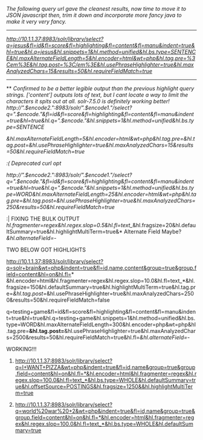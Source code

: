 _The following query url gave the cleanest results, now time to move it to JSON javascript then, trim it down and incorporate more fancy java to make it very very fancy._

***

_http://10.1.1.37:8983/solr/library/select?q=jesus&fl=id&fl=score&fl=highlighting&fl=content&fl=manu&indent=true&hl=true&hl.q=jesus&hl.snippets=1&hl.method=unified&hl.bs.type=SENTENCE&hl.maxAlternateFieldLength=5&hl.encoder=html&wt=php&hl.tag.pre=%3Cem%3E&hl.tag.post=%3C/em%3E&hl.usePhraseHighlighter=true&hl.maxAnalyzedChars=15&results=50&hl.requireFieldMatch=true_

***

** _Confirmed to be a better legible output than the previous highlight query strings. ['content'] outputs lots of text, but I cant locate a way to limit the characters it spits out at all._ _solr-7.5.0 is definitely working better!_
_http://".$encode2.":8983/solr/".$encode1."/select?q=".$encode."&fl=id&fl=score&fl=highlighting&fl=content&fl=manu&indent=true&hl=true&hl.q=".$encode."&hl.snippets=1&hl.method=unified&hl.bs.type=SENTENCE_


 _&hl.maxAlternateFieldLength=5&hl.encoder=html&wt=php&hl.tag.pre=<em>&hl.tag.post=</em>&hl.usePhraseHighlighter=true&hl.maxAnalyzedChars=15&results=50&hl.requireFieldMatch=true_

 <html><i> :( Deprecated curl opt </i></html>

_http://".$encode2.":8983/solr/".$encode1."/select?q=".$encode."&fl=id&fl=score&fl=highlighting&fl=content&fl=manu&indent=true&hl=true&hl.q=".$encode."&hl.snippets=1&hl.method=unified&hl.bs.type=WORD&hl.maxAlternateFieldLength=25&hl.encoder=html&wt=php&hl.tag.pre=<em>&hl.tag.post=</em>&hl.usePhraseHighlighter=true&hl.maxAnalyzedChars=250&results=50&hl.requireFieldMatch=true_

:| FIXING THE BULK OUTPUT
*hl.fragmenter=regex&hl.regex.slop=0.5&hl.fl=text_*&hl.fragsize=20&hl.defaultSummary=true&hl.highlightMultiTerm=true&*
Alternate Field Maybe? *&hl.alternateField=-*


TWO BELOW GOT HIGHLIGHTS

http://10.1.1.37:8983/solr/library/select?q=solr+brain&wt=php&indent=true&fl=id,name,content&group=true&group.field=content&hl=on&hl.fl=*
&hl.encoder=html&hl.fragmenter=regex&hl.regex.slop=10.0&hl.fl=text_*&hl.fragsize=150&hl.defaultSummary=true&hl.highlightMultiTerm=true&hl.tag.pre=<em>&hl.tag.post=</em>&hl.usePhraseHighlighter=true&hl.maxAnalyzedChars=2500&results=50&hl.requireFieldMatch=false


q=testing+game&fl=id&fl=score&fl=highlighting&fl=content&fl=manu&indent=true&hl=true&hl.q=testing+game&hl.snippets=1&hl.method=unified&hl.bs.type=WORD&hl.maxAlternateFieldLength=300&hl.encoder=php&wt=php&hl.tag.pre=<b>&hl.tag.post=</b>&hl.usePhraseHighlighter=true&hl.maxAnalyzedChars=2500&results=50&hl.requireFieldMatch=true&hl.fl=*&hl.alternateField=-*



WORKING!!!
1) http://10.1.1.37:8983/solr/library/select?q=I+WANT+PIZZA&wt=php&indent=true&fl=id,name&group=true&group.field=content&hl=on&hl.fl=*&hl.encoder=html&hl.fragmenter=regex&hl.regex.slop=100.0&hl.fl=text_*&hl.bs.type=WHOLE&hl.defaultSummary=true&hl.offsetSource=POSTINGS&hl.fragsize=1250&&hl.highlightMultiTerm=true


2) http://10.1.1.37:8983/solr/library/select?q=world%20war%20+2&wt=php&indent=true&fl=id,name&group=true&group.field=content&hl=on&hl.fl=*&hl.encoder=html&hl.fragmenter=regex&hl.regex.slop=100.0&hl.fl=text_*&hl.bs.type=WHOLE&hl.defaultSummary=true

